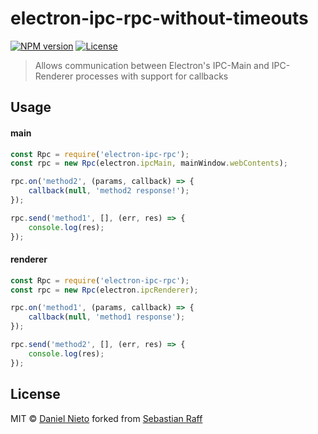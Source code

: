 # electron-ipc-rpc-without-timeouts

[![NPM version](https://badge.fury.io/js/electron-ipc-rpc.svg)](http://badge.fury.io/js/electron-ipc-rpc-without-timeouts)
[![License][mit-badge]][mit-url]

> Allows communication between Electron's IPC-Main and IPC-Renderer processes with support for callbacks

## Usage

#### main

```javascript
const Rpc = require('electron-ipc-rpc');
const rpc = new Rpc(electron.ipcMain, mainWindow.webContents);

rpc.on('method2', (params, callback) => {
    callback(null, 'method2 response!');
});

rpc.send('method1', [], (err, res) => {
    console.log(res); 
});
```

#### renderer

```javascript
const Rpc = require('electron-ipc-rpc');
const rpc = new Rpc(electron.ipcRenderer);

rpc.on('method1', (params, callback) => {
    callback(null, 'method1 response');
});

rpc.send('method2', [], (err, res) => {
    console.log(res); 
});
```

## License

MIT © [Daniel Nieto](https://github.com/danielnieto) forked from [Sebastian Raff](https://github.com/hobbyquaker)

[mit-badge]: https://img.shields.io/badge/License-MIT-blue.svg?style=flat
[mit-url]: LICENSE
